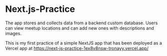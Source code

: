 # Next.js-Practice

The app stores and collects data from a backend custom database. Users can view meetup locations and can add new ones with descriptions and images.

This is my first practice of a simple NextJS app that has been deployed as a Vercel app at https://next-js-practice-1ex8v8nsw-tronayy.vercel.app/

##



